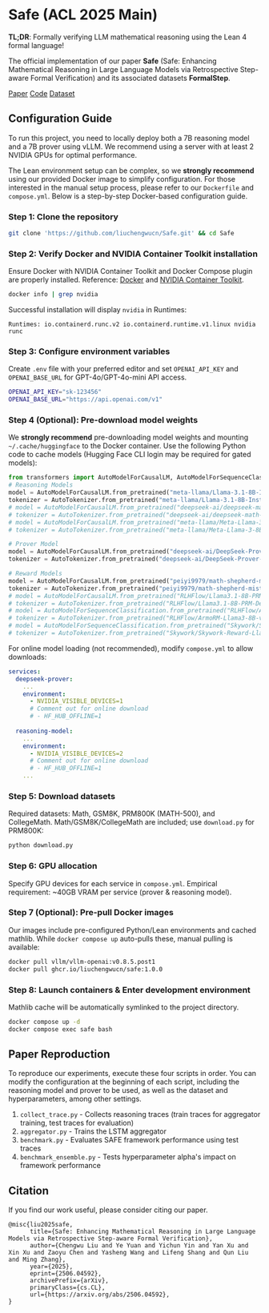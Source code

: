 # Safe (ACL 2025 Main)

**TL;DR**: Formally verifying LLM mathematical reasoning using the Lean 4 formal language!

The official implementation of our paper **Safe** (Safe: Enhancing Mathematical Reasoning in Large Language Models via Retrospective Step-aware Formal Verification) and its associated datasets **FormalStep**. 

[Paper](https://www.arxiv.org/abs/2506.04592)
[Code](https://github.com/liuchengwucn/Safe)
[Dataset](https://huggingface.co/datasets/liuchengwu/FormalStep)

## Configuration Guide

To run this project, you need to locally deploy both a 7B reasoning model and a 7B prover using vLLM. We recommend using a server with at least 2 NVIDIA GPUs for optimal performance.

The Lean environment setup can be complex, so we **strongly recommend** using our provided Docker image to simplify configuration. For those interested in the manual setup process, please refer to our `Dockerfile` and `compose.yml`. Below is a step-by-step Docker-based configuration guide.

### Step 1: Clone the repository
```bash
git clone 'https://github.com/liuchengwucn/Safe.git' && cd Safe
```

### Step 2: Verify Docker and NVIDIA Container Toolkit installation
Ensure Docker with NVIDIA Container Toolkit and Docker Compose plugin are properly installed. Reference: [Docker](https://docs.docker.com/engine/install/) and [NVIDIA Container Toolkit](https://docs.nvidia.com/datacenter/cloud-native/container-toolkit/latest/install-guide.html).

```bash
docker info | grep nvidia
```

Successful installation will display `nvidia` in Runtimes:
```
Runtimes: io.containerd.runc.v2 io.containerd.runtime.v1.linux nvidia runc
```

### Step 3: Configure environment variables
Create `.env` file with your preferred editor and set `OPENAI_API_KEY` and `OPENAI_BASE_URL` for GPT-4o/GPT-4o-mini API access.

```bash
OPENAI_API_KEY="sk-123456"
OPENAI_BASE_URL="https://api.openai.com/v1"
```

### Step 4 (Optional): Pre-download model weights
We **strongly recommend** pre-downloading model weights and mounting `~/.cache/huggingface` to the Docker container. Use the following Python code to cache models (Hugging Face CLI login may be required for gated models):

```python
from transformers import AutoModelForCausalLM, AutoModelForSequenceClassification, AutoTokenizer
# Reasoning Models
model = AutoModelForCausalLM.from_pretrained("meta-llama/Llama-3.1-8B-Instruct")
tokenizer = AutoTokenizer.from_pretrained("meta-llama/Llama-3.1-8B-Instruct")
# model = AutoModelForCausalLM.from_pretrained("deepseek-ai/deepseek-math-7b-instruct")
# tokenizer = AutoTokenizer.from_pretrained("deepseek-ai/deepseek-math-7b-instruct")
# model = AutoModelForCausalLM.from_pretrained("meta-llama/Meta-Llama-3-8B-Instruct")
# tokenizer = AutoTokenizer.from_pretrained("meta-llama/Meta-Llama-3-8B-Instruct")

# Prover Model
model = AutoModelForCausalLM.from_pretrained("deepseek-ai/DeepSeek-Prover-V1.5-RL")
tokenizer = AutoTokenizer.from_pretrained("deepseek-ai/DeepSeek-Prover-V1.5-RL")

# Reward Models
model = AutoModelForCausalLM.from_pretrained("peiyi9979/math-shepherd-mistral-7b-prm")
tokenizer = AutoTokenizer.from_pretrained("peiyi9979/math-shepherd-mistral-7b-prm")
# model = AutoModelForCausalLM.from_pretrained("RLHFlow/Llama3.1-8B-PRM-Deepseek-Data")
# tokenizer = AutoTokenizer.from_pretrained("RLHFlow/Llama3.1-8B-PRM-Deepseek-Data")
# model = AutoModelForSequenceClassification.from_pretrained("RLHFlow/ArmoRM-Llama3-8B-v0.1")
# tokenizer = AutoTokenizer.from_pretrained("RLHFlow/ArmoRM-Llama3-8B-v0.1")
# model = AutoModelForSequenceClassification.from_pretrained("Skywork/Skywork-Reward-Llama-3.1-8B-v0.2")
# tokenizer = AutoTokenizer.from_pretrained("Skywork/Skywork-Reward-Llama-3.1-8B-v0.2")
```

For online model loading (not recommended), modify `compose.yml` to allow downloads:

```yaml
services:
  deepseek-prover:
    ...
    environment:
      - NVIDIA_VISIBLE_DEVICES=1
      # Comment out for online download
      # - HF_HUB_OFFLINE=1
      
  reasoning-model:
    ...
    environment:
      - NVIDIA_VISIBLE_DEVICES=2
      # Comment out for online download
      # - HF_HUB_OFFLINE=1
    ...
```

### Step 5: Download datasets
Required datasets: Math, GSM8K, PRM800K (MATH-500), and CollegeMath. Math/GSM8K/CollegeMath are included; use `download.py` for PRM800K:

```bash
python download.py
```

### Step 6: GPU allocation
Specify GPU devices for each service in `compose.yml`. Empirical requirement: ~40GB VRAM per service (prover & reasoning model).

### Step 7 (Optional): Pre-pull Docker images
Our images include pre-configured Python/Lean environments and cached mathlib. While `docker compose up` auto-pulls these, manual pulling is available:

```bash
docker pull vllm/vllm-openai:v0.8.5.post1
docker pull ghcr.io/liuchengwucn/safe:1.0.0
```

### Step 8: Launch containers & Enter development environment
Mathlib cache will be automatically symlinked to the project directory.

```bash
docker compose up -d
docker compose exec safe bash
```

## Paper Reproduction

To reproduce our experiments, execute these four scripts in order. You can modify the configuration at the beginning of each script, including the reasoning model and prover to be used, as well as the dataset and hyperparameters, among other settings.
1. `collect_trace.py` - Collects reasoning traces (train traces for aggregator training, test traces for evaluation)
2. `aggregator.py` - Trains the LSTM aggregator
3. `benchmark.py` - Evaluates SAFE framework performance using test traces
4. `benchmark_ensemble.py` - Tests hyperparameter alpha's impact on framework performance

## Citation
If you find our work useful, please consider citing our paper.

```
@misc{liu2025safe,
      title={Safe: Enhancing Mathematical Reasoning in Large Language Models via Retrospective Step-aware Formal Verification}, 
      author={Chengwu Liu and Ye Yuan and Yichun Yin and Yan Xu and Xin Xu and Zaoyu Chen and Yasheng Wang and Lifeng Shang and Qun Liu and Ming Zhang},
      year={2025},
      eprint={2506.04592},
      archivePrefix={arXiv},
      primaryClass={cs.CL},
      url={https://arxiv.org/abs/2506.04592}, 
}
```

